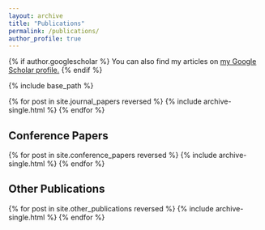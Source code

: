 ```yaml
---
layout: archive
title: "Publications"
permalink: /publications/
author_profile: true
---
```


{% if author.googlescholar %}
  You can also find my articles on <u><a href="{{author.googlescholar}}">my Google Scholar profile</a>.</u>
{% endif %}

{% include base_path %}

{% for post in site.journal_papers reversed %}
  {% include archive-single.html %}
{% endfor %}

## Conference Papers
{% for post in site.conference_papers reversed %}
  {% include archive-single.html %}
{% endfor %}

## Other Publications
{% for post in site.other_publications reversed %}
  {% include archive-single.html %}
{% endfor %}
